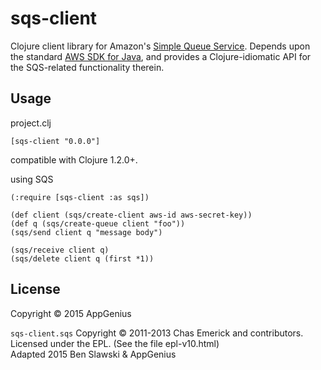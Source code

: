 # sqs-client

Clojure client library for Amazon's [Simple Queue Service](http://aws.amazon.com/sqs/).
Depends upon the standard [AWS SDK for Java](http://aws.amazon.com/sdkforjava/),
and provides a Clojure-idiomatic API for the SQS-related functionality therein.

## Usage

project.clj
```
[sqs-client "0.0.0"]
```

compatible with Clojure 1.2.0+.

using SQS
```
(:require [sqs-client :as sqs])

(def client (sqs/create-client aws-id aws-secret-key))
(def q (sqs/create-queue client "foo"))
(sqs/send client q "message body")

(sqs/receive client q)
(sqs/delete client q (first *1))
```

## License

Copyright © 2015 AppGenius

``sqs-client.sqs`` Copyright © 2011-2013 Chas Emerick and contributors.  
Licensed under the EPL. (See the file epl-v10.html)  
Adapted 2015 Ben Slawski & AppGenius
